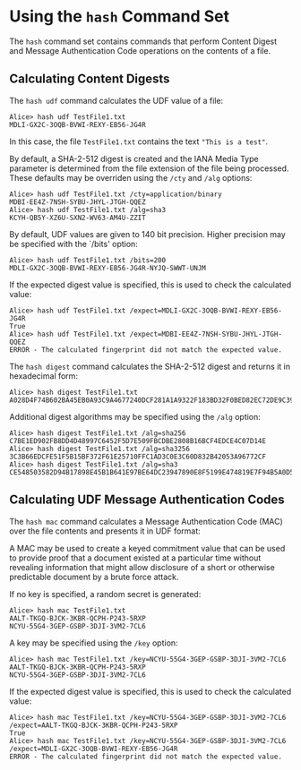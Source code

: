 # Using the `hash` Command Set

The `hash` command set contains commands that perform Content Digest and 
Message Authentication Code operations on the contents of a file.

## Calculating Content Digests

The `hash udf`  command calculates the UDF value of a file:


````
Alice> hash udf TestFile1.txt
MDLI-GX2C-3OQB-BVWI-REXY-EB56-JG4R
````

In this case, the file `TestFile1.txt` contains the text `"This is a test"`.

By default, a SHA-2-512 digest is created and the IANA Media Type parameter is
determined from the file extension of the file being processed. These defaults
may be overriden using the `/cty` and `/alg` options:


````
Alice> hash udf TestFile1.txt /cty=application/binary
MDBI-EE4Z-7NSH-SYBU-JHYL-JTGH-QQEZ
Alice> hash udf TestFile1.txt /alg=sha3
KCYH-QB5Y-XZ6U-SXN2-WV63-AM4U-ZZIT
````

By default, UDF values are given to 140 bit precision. Higher precision may be
specified with the `/bits' option:


````
Alice> hash udf TestFile1.txt /bits=200
MDLI-GX2C-3OQB-BVWI-REXY-EB56-JG4R-NYJQ-SWWT-UNJM
````

If the expected digest value is specified, this is used to check the calculated value:


````
Alice> hash udf TestFile1.txt /expect=MDLI-GX2C-3OQB-BVWI-REXY-EB56-JG4R
True
Alice> hash udf TestFile1.txt /expect=MDBI-EE4Z-7NSH-SYBU-JHYL-JTGH-QQEZ
ERROR - The calculated fingerprint did not match the expected value.
````

The `hash digest`  command calculates the SHA-2-512 digest and
returns it in hexadecimal form:


````
Alice> hash digest TestFile1.txt
A028D4F74B602BA45EB0A93C9A4677240DCF281A1A9322F183BD32F0BED82EC72DE9C3957B2F4C9A1CCF7ED14F85D73498DF38017E703D47EBB9F0B3BF116F69
````

Additional digest algorithms may be specified using the `/alg` option:


````
Alice> hash digest TestFile1.txt /alg=sha256
C7BE1ED902FB8DD4D48997C6452F5D7E509FBCDBE2808B16BCF4EDCE4C07D14E
Alice> hash digest TestFile1.txt /alg=sha3256
3C3B66EDCFE51F5B15BF372F61E25710FFC1AD3C0E3C60D832B42053A96772CF
Alice> hash digest TestFile1.txt /alg=sha3
CE548503582D94B17898E45B1B641E97BE64DC23947890E8F5199E474819E7F94B5A0D55B41D2CCC01D0C37C978F1F2523BD294B7E282E36E20C39C84CC2730E
````

## Calculating UDF Message Authentication Codes

The `hash mac` command calculates a Message Authentication Code (MAC)
over the file contents and presents it in UDF format:

A MAC may be used to create a keyed commitment value that can be used to provide
proof that a document existed at a particular time without revealing information 
that might allow disclosure of a short or otherwise predictable document by a 
brute force attack.

If no key is specified, a random secret is generated:


````
Alice> hash mac TestFile1.txt
AALT-TKGQ-BJCK-3KBR-QCPH-P243-5RXP
NCYU-55G4-3GEP-GSBP-3DJI-3VM2-7CL6
````

A key may be specified using the `/key` option:


````
Alice> hash mac TestFile1.txt /key=NCYU-55G4-3GEP-GSBP-3DJI-3VM2-7CL6
AALT-TKGQ-BJCK-3KBR-QCPH-P243-5RXP
NCYU-55G4-3GEP-GSBP-3DJI-3VM2-7CL6
````

If the expected digest value is specified, this is used to check the calculated value:



````
Alice> hash mac TestFile1.txt /key=NCYU-55G4-3GEP-GSBP-3DJI-3VM2-7CL6 /expect=AALT-TKGQ-BJCK-3KBR-QCPH-P243-5RXP
True
Alice> hash mac TestFile1.txt /key=NCYU-55G4-3GEP-GSBP-3DJI-3VM2-7CL6 /expect=MDLI-GX2C-3OQB-BVWI-REXY-EB56-JG4R
ERROR - The calculated fingerprint did not match the expected value.
````


